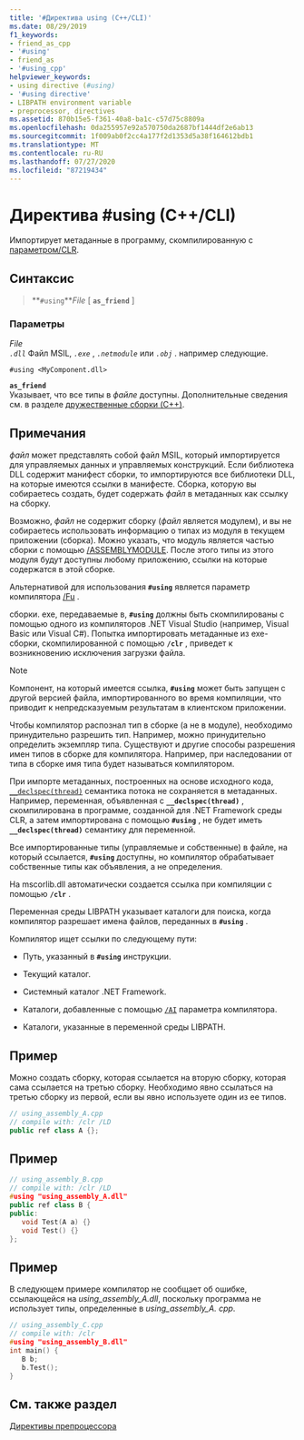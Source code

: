 ```yaml
---
title: '#Директива using (C++/CLI)'
ms.date: 08/29/2019
f1_keywords:
- friend_as_cpp
- '#using'
- friend_as
- '#using_cpp'
helpviewer_keywords:
- using directive (#using)
- '#using directive'
- LIBPATH environment variable
- preprocessor, directives
ms.assetid: 870b15e5-f361-40a8-ba1c-c57d75c8809a
ms.openlocfilehash: 0da255957e92a570750da2687bf1444df2e6ab13
ms.sourcegitcommit: 1f009ab0f2cc4a177f2d1353d5a38f164612bdb1
ms.translationtype: MT
ms.contentlocale: ru-RU
ms.lasthandoff: 07/27/2020
ms.locfileid: "87219434"
---
```

# <a name="using-directive-ccli"></a>Директива #using (C++/CLI)

Импортирует метаданные в программу, скомпилированную с [параметром/CLR](../build/reference/clr-common-language-runtime-compilation.md).

## <a name="syntax"></a>Синтаксис

> **`#using`***File* [ **`as_friend`** ]

### <a name="parameters"></a>Параметры

*File*\
*`.dll`* Файл MSIL, *`.exe`* , *`.netmodule`* или *`.obj`* . например следующие.

`#using <MyComponent.dll>`

**`as_friend`**\
Указывает, что все типы в *файле* доступны. Дополнительные сведения см. в разделе [дружественные сборки (C++)](../dotnet/friend-assemblies-cpp.md).

## <a name="remarks"></a>Примечания

*файл* может представлять собой файл MSIL, который импортируется для управляемых данных и управляемых конструкций. Если библиотека DLL содержит манифест сборки, то импортируются все библиотеки DLL, на которые имеются ссылки в манифесте. Сборка, которую вы собираетесь создать, будет содержать *файл* в метаданных как ссылку на сборку.

Возможно, *файл* не содержит сборку (*файл* является модулем), и вы не собираетесь использовать информацию о типах из модуля в текущем приложении (сборка). Можно указать, что модуль является частью сборки с помощью [/ASSEMBLYMODULE](../build/reference/assemblymodule-add-a-msil-module-to-the-assembly.md). После этого типы из этого модуля будут доступны любому приложению, ссылки на которые содержатся в этой сборке.

Альтернативой для использования **`#using`** является параметр компилятора [/Fu](../build/reference/fu-name-forced-hash-using-file.md) .

сборки. exe, передаваемые в, **`#using`** должны быть скомпилированы с помощью одного из компиляторов .NET Visual Studio (например, Visual Basic или Visual C#).  Попытка импортировать метаданные из exe-сборки, скомпилированной с помощью **`/clr`** , приведет к возникновению исключения загрузки файла.

> [!NOTE]
> Компонент, на который имеется ссылка, **`#using`** может быть запущен с другой версией файла, импортированного во время компиляции, что приводит к непредсказуемым результатам в клиентском приложении.

Чтобы компилятор распознал тип в сборке (а не в модуле), необходимо принудительно разрешить тип. Например, можно принудительно определить экземпляр типа. Существуют и другие способы разрешения имен типов в сборке для компилятора. Например, при наследовании от типа в сборке имя типа будет называться компилятором.

При импорте метаданных, построенных на основе исходного кода, [`__declspec(thread)`](../cpp/thread.md) семантика потока не сохраняется в метаданных. Например, переменная, объявленная с **`__declspec(thread)`** , скомпилирована в программе, созданной для .NET Framework среды CLR, а затем импортирована с помощью **`#using`** , не будет иметь **`__declspec(thread)`** семантику для переменной.

Все импортированные типы (управляемые и собственные) в файле, на который ссылается, **`#using`** доступны, но компилятор обрабатывает собственные типы как объявления, а не определения.

На mscorlib.dll автоматически создается ссылка при компиляции с помощью **`/clr`** .

Переменная среды LIBPATH указывает каталоги для поиска, когда компилятор разрешает имена файлов, переданных в **`#using`** .

Компилятор ищет ссылки по следующему пути:

- Путь, указанный в **`#using`** инструкции.

- Текущий каталог.

- Системный каталог .NET Framework.

- Каталоги, добавленные с помощью [`/AI`](../build/reference/ai-specify-metadata-directories.md) параметра компилятора.

- Каталоги, указанные в переменной среды LIBPATH.

## <a name="example"></a>Пример

Можно создать сборку, которая ссылается на вторую сборку, которая сама ссылается на третью сборку. Необходимо явно ссылаться на третью сборку из первой, если вы явно используете один из ее типов.

```cpp
// using_assembly_A.cpp
// compile with: /clr /LD
public ref class A {};
```

## <a name="example"></a>Пример

```cpp
// using_assembly_B.cpp
// compile with: /clr /LD
#using "using_assembly_A.dll"
public ref class B {
public:
   void Test(A a) {}
   void Test() {}
};
```

## <a name="example"></a>Пример

В следующем примере компилятор не сообщает об ошибке, ссылающейся на *using_assembly_A.dll*, поскольку программа не использует типы, определенные в *using_assembly_A. cpp*.

```cpp
// using_assembly_C.cpp
// compile with: /clr
#using "using_assembly_B.dll"
int main() {
   B b;
   b.Test();
}
```

## <a name="see-also"></a>См. также раздел

[Директивы препроцессора](../preprocessor/preprocessor-directives.md)
